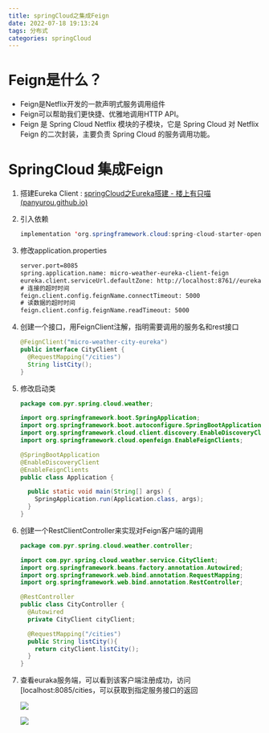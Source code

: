 ```yaml
---
title: springCloud之集成Feign
date: 2022-07-18 19:13:24
tags: 分布式
categories: springCloud
---
```


# Feign是什么？

- Feign是Netflix开发的一款声明式服务调用组件
- Feign可以帮助我们更快捷、优雅地调用HTTP API。
- Feign 是 Spring Cloud Netflix 模块的子模块，它是 Spring Cloud 对 Netflix Feign 的二次封装，主要负责 Spring Cloud 的服务调用功能。

# SpringCloud 集成Feign

1. 搭建Eureka Client : [springCloud之Eureka搭建 - 楼上有只喵 (panyurou.github.io)](https://panyurou.github.io/2022/08/17/springCloud之Eureka搭建/)

2. 引入依赖

   ```java
   implementation 'org.springframework.cloud:spring-cloud-starter-openfeign'
   ```

3. 修改application.properties

   ```xml
   server.port=8085
   spring.application.name: micro-weather-eureka-client-feign
   eureka.client.serviceUrl.defaultZone: http://localhost:8761//eureka/
   # 连接的超时时间
   feign.client.config.feignName.connectTimeout: 5000
   # 读数据的超时时间
   feign.client.config.feignName.readTimeout: 5000
   ```

   

4. 创建一个接口，用FeignClient注解，指明需要调用的服务名和rest接口

   ```java
   @FeignClient("micro-weather-city-eureka")
   public interface CityClient {
     @RequestMapping("/cities")
     String listCity();
   }
   ```

5. 修改启动类

   ```java
   package com.pyr.spring.cloud.weather;
   
   import org.springframework.boot.SpringApplication;
   import org.springframework.boot.autoconfigure.SpringBootApplication;
   import org.springframework.cloud.client.discovery.EnableDiscoveryClient;
   import org.springframework.cloud.openfeign.EnableFeignClients;
   
   @SpringBootApplication
   @EnableDiscoveryClient
   @EnableFeignClients
   public class Application {
   
     public static void main(String[] args) {
       SpringApplication.run(Application.class, args);
     }
   }
   

6. 创建一个RestClientController来实现对Feign客户端的调用

   ```java
   package com.pyr.spring.cloud.weather.controller;
   
   import com.pyr.spring.cloud.weather.service.CityClient;
   import org.springframework.beans.factory.annotation.Autowired;
   import org.springframework.web.bind.annotation.RequestMapping;
   import org.springframework.web.bind.annotation.RestController;
   
   @RestController
   public class CityController {
     @Autowired
     private CityClient cityClient;
   
     @RequestMapping("/cities")
     public String listCity(){
       return cityClient.listCity();
     }
   }
   ```

7. 查看euraka服务端，可以看到该客户端注册成功，访问[localhost:8085/cities，可以获取到指定服务接口的返回

   ![](https://tva1.sinaimg.cn/large/e6c9d24ely1h5ap6lysrwj21ek0u00xb.jpg)

   ![](https://tva1.sinaimg.cn/large/e6c9d24ely1h5ap87sv66j228m0k4zw9.jpg)
